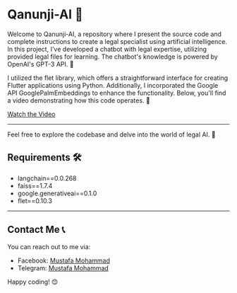 # Qanunji-AI 🤖

Welcome to Qanunji-AI, a repository where I present the source code and complete instructions to create a legal specialist using artificial intelligence. In this project, I've developed a chatbot with legal expertise, utilizing provided legal files for learning. The chatbot's knowledge is powered by OpenAI's GPT-3 API. 🧠

I utilized the flet library, which offers a straightforward interface for creating Flutter applications using Python. Additionally, I incorporated the Google API GooglePalmEmbeddings to enhance the functionality. Below, you'll find a video demonstrating how this code operates. 🎥

[Watch the Video](YOUR_VIDEO_LINK_HERE)

---

Feel free to explore the codebase and delve into the world of legal AI. 🚀

## Requirements 🛠️

- langchain==0.0.268
- faiss==1.7.4
- google.generativeai==0.1.0
- flet==0.10.3

---

## Contact Me 📞

You can reach out to me via:
- Facebook: [Mustafa Mohammad](https://www.facebook.com/profile.php?id=100049592914479)
- Telegram: [Mustafa Mohammad](https://t.me/ha12qw)

Happy coding! 😊
